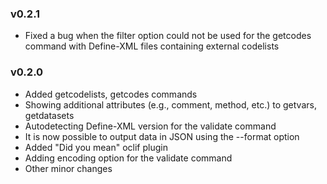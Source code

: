 ### v0.2.1
* Fixed a bug when the filter option could not be used for the getcodes command with Define-XML files containing external codelists
### v0.2.0
* Added getcodelists, getcodes commands
* Showing additional attributes (e.g., comment, method, etc.) to getvars, getdatasets
* Autodetecting Define-XML version for the validate command
* It is now possible to output data in JSON using the --format option
* Added "Did you mean" oclif plugin
* Adding encoding option for the validate command
* Other minor changes
